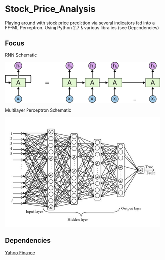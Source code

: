# Stock_Price_Analysis
Playing around with stock price prediction via several indicators fed into a FF-ML Perceptron. Using Python 2.7 & various libraries (see Dependencies)

## Focus

RNN Schematic

![Alt text](https://github.com/bfaure/Stock_Price_Analysis/blob/master/resources/RNN-unrolled.png)

Multilayer Perceptron Schematic

![Alt text](https://github.com/bfaure/Stock_Price_Analysis/blob/master/resources/mlp.jpg)

## Dependencies

[Yahoo Finance](https://pypi.python.org/pypi/yahoo-finance)

